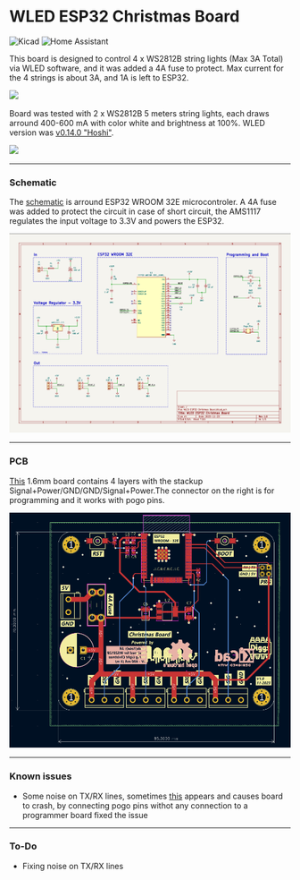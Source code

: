 # WLED ESP32 Christmas Board

![Kicad](https://img.shields.io/badge/KiCad-314CB0.svg?style=for-the-badge&logo=KiCad&logoColor=white) ![Home Assistant](https://img.shields.io/badge/home%20assistant-%2341BDF5.svg?style=for-the-badge&logo=home-assistant&logoColor=white) 

This board is designed to control 4 x WS2812B string lights (Max 3A Total) via WLED software, and it was added a 4A fuse to protect. Max current for the 4 strings is about 3A, and 1A is left to ESP32.   

<img src="/Images/Board.png">



Board was tested with 2 x WS2812B 5 meters string lights, each draws arround 400-600 mA with color white and brightness at 100%. WLED version was [v0.14.0 "Hoshi"](https://github.com/Aircoookie/WLED/releases/tag/v0.14.0).


<img src="/Images/Test_Circuit.png">

------------


### Schematic 

The [schematic](/PCB/Schematic.pdf) is arround ESP32 WROOM 32E microcontroler. A 4A fuse was added to protect the circuit in case of short circuit, the AMS1117 regulates the input voltage to 3.3V and powers the ESP32.

<img src="/Images/Schematic.png">

------------

### PCB

[This](/PCB) 1.6mm board contains 4 layers with the stackup Signal+Power/GND/GND/Signal+Power.The connector on the right is for programming and it works with pogo pins.  

<img src="/Images/PCB.png">


------------

### Known issues

- Some noise on TX/RX lines, sometimes [this](https://user-images.githubusercontent.com/64553282/108736433-e6be2380-7531-11eb-8186-5ca70f359cc5.PNG) appears and causes board to crash, by connecting pogo pins withot any connection to a programmer board fixed the issue


------------

### To-Do

- Fixing noise on TX/RX lines




